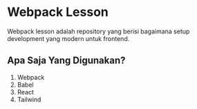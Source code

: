 # Webpack Lesson
Webpack lesson adalah repository yang berisi bagaimana setup development yang modern untuk frontend.

## Apa Saja Yang Digunakan?
1. Webpack
2. Babel
3. React
4. Tailwind
